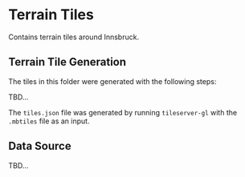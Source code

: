 # Terrain Tiles

Contains terrain tiles around Innsbruck.

## Terrain Tile Generation

The tiles in this folder were generated with the following steps:

TBD...

The `tiles.json` file was generated by running `tileserver-gl` with the `.mbtiles` file as an input.

## Data Source

TBD...

